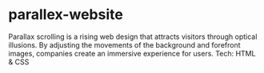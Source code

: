 # parallex-website

Parallax scrolling is a rising web design that attracts visitors 
through optical illusions. By adjusting the movements of the background and 
forefront images, companies create an immersive experience for users. Tech: 
HTML & CSS

